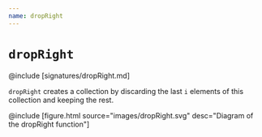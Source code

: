```yaml
---
name: dropRight
---
```


# `dropRight`

@include [signatures/dropRight.md]

`dropRight` creates a collection by discarding the last `i` elements of this collection and keeping the rest.

@include [figure.html source="images/dropRight.svg" desc="Diagram of the dropRight function"]
